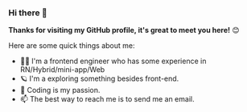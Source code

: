 ### Hi there 👋

**Thanks for visiting my GitHub profile, it's great to meet you here!** 😊

Here are some quick things about me:

- 🧑‍💻 I'm a frontend engineer who has some experience in RN/Hybrid/mini-app/Web
- 🪐 I'm a exploring something besides front-end.
- 🧸 Coding is my passion.
- 📫 The best way to reach me is to send me an email.
